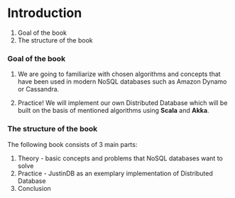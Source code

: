 # Introduction


1. Goal of the book
2. The structure of the book


### Goal of the book

1. We are going to familiarize with chosen algorithms and concepts that have been used in modern NoSQL databases such as Amazon Dynamo or Cassandra. 

2. Practice! We will implement our own Distributed Database which will be built on the basis of mentioned algorithms using **Scala** and **Akka**.

### The structure of the book

The following book consists of 3 main parts:

1. Theory - basic concepts and problems that NoSQL databases want to solve
2. Practice - JustinDB as an exemplary implementation of Distributed Database
4. Conclusion